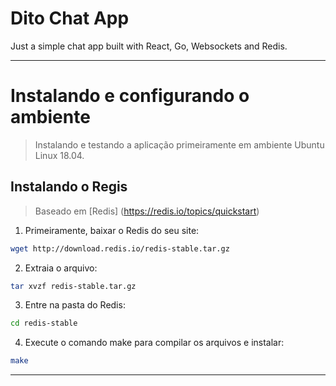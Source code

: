 # Dito Chat App

Just a simple chat app built with React, Go, Websockets and Redis.


----
# Instalando e configurando o ambiente

> Instalando e testando a aplicação primeiramente em ambiente Ubuntu Linux 18.04.

## Instalando o Regis

> Baseado em [Redis] (https://redis.io/topics/quickstart)

1. Primeiramente, baixar o Redis do seu site:
```bash
wget http://download.redis.io/redis-stable.tar.gz
```
2. Extraia o arquivo:
```bash
tar xvzf redis-stable.tar.gz
```
3. Entre na pasta do Redis:
```bash
cd redis-stable
```
4. Execute o comando make para compilar os arquivos e instalar:
```bash
make
```


----